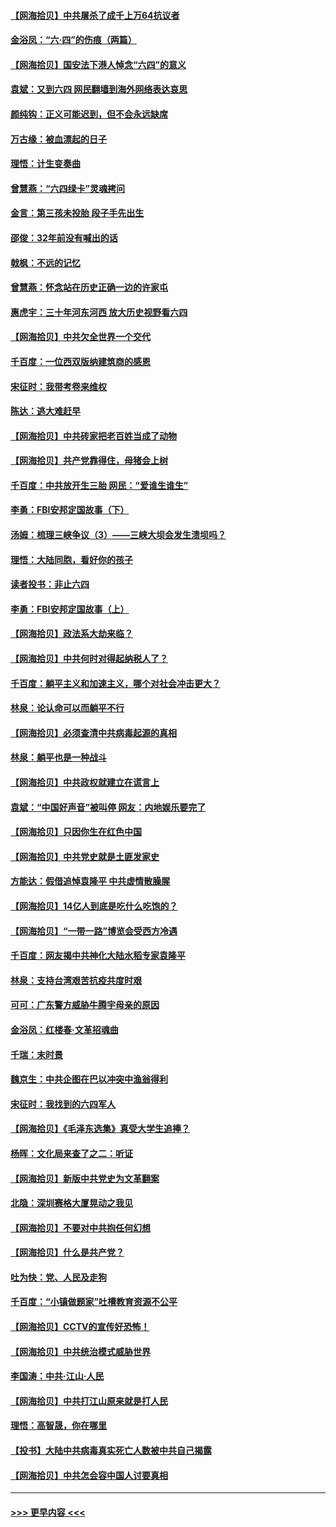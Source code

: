 #### [【网海拾贝】中共屠杀了成千上万64抗议者](../pages/nsc993/n13002713.md?t=06070801) 
#### [金浴凤：“六·四”的伤痕（两篇）](../pages/nsc993/n13001719.md?t=06070801) 
#### [【网海拾贝】国安法下港人悼念“六四”的意义](../pages/nsc993/n13001039.md?t=06070801) 
#### [袁斌：又到六四 网民翻墙到海外网络表达哀思](../pages/nsc993/n13000995.md?t=06070801) 
#### [颜纯钩：正义可能迟到，但不会永远缺席](../pages/nsc993/n13000920.md?t=06070801) 
#### [万古缘：被血漂起的日子](../pages/nsc993/n13000914.md?t=06070801) 
#### [理悟：计生变奏曲](../pages/nsc993/n13000414.md?t=06070801) 
#### [曾慧燕：“六四绿卡”灵魂拷问](../pages/nsc993/n13000277.md?t=06070801) 
#### [金言：第三孩未投胎 段子手先出生](../pages/nsc993/n13000215.md?t=06070801) 
#### [邵俊：32年前没有喊出的话](../pages/nsc993/n13000181.md?t=06070801) 
#### [戟枫：不远的记忆](../pages/nsc993/n13000121.md?t=06070801) 
#### [曾慧燕：怀念站在历史正确一边的许家屯](../pages/nsc993/n13000073.md?t=06070801) 
#### [惠虎宇：三十年河东河西 放大历史视野看六四](../pages/nsc993/n13000018.md?t=06070801) 
#### [【网海拾贝】中共欠全世界一个交代](../pages/nsc993/n12998706.md?t=06070801) 
#### [千百度：一位西双版纳建筑商的感恩](../pages/nsc993/n12998487.md?t=06070801) 
#### [宋征时：我带考卷来维权](../pages/nsc993/n12994088.md?t=06070801) 
#### [陈达：逃大难赶早](../pages/nsc993/n12993569.md?t=06070801) 
#### [【网海拾贝】中共砖家把老百姓当成了动物](../pages/nsc993/n12993483.md?t=06070801) 
#### [【网海拾贝】共产党靠得住，母猪会上树](../pages/nsc993/n12990730.md?t=06070801) 
#### [千百度：中共放开生三胎 网民：“爱谁生谁生”](../pages/nsc993/n12990644.md?t=06070801) 
#### [李勇：FBI安邦定国故事（下）](../pages/nsc993/n12987854.md?t=06070801) 
#### [汤姆：梳理三峡争议（3）——三峡大坝会发生溃坝吗？](../pages/nsc993/n12989806.md?t=06070801) 
#### [理悟：大陆同胞，看好你的孩子](../pages/nsc993/n12989778.md?t=06070801) 
#### [读者投书：非止六四](../pages/nsc993/n12989673.md?t=06070801) 
#### [李勇：FBI安邦定国故事（上）](../pages/nsc993/n12987749.md?t=06070801) 
#### [【网海拾贝】政法系大劫来临？](../pages/nsc993/n12987596.md?t=06070801) 
#### [【网海拾贝】中共何时对得起纳税人了？](../pages/nsc993/n12985578.md?t=06070801) 
#### [千百度：躺平主义和加速主义，哪个对社会冲击更大？](../pages/nsc993/n12985512.md?t=06070801) 
#### [林泉：论认命可以而躺平不行](../pages/nsc993/n12985505.md?t=06070801) 
#### [【网海拾贝】必须查清中共病毒起源的真相](../pages/nsc993/n12984276.md?t=06070801) 
#### [林泉：躺平也是一种战斗](../pages/nsc993/n12984194.md?t=06070801) 
#### [【网海拾贝】中共政权就建立在谎言上](../pages/nsc993/n12981880.md?t=06070801) 
#### [袁斌：“中国好声音”被叫停 网友：内地娱乐要完了](../pages/nsc993/n12981826.md?t=06070801) 
#### [【网海拾贝】只因你生在红色中国](../pages/nsc993/n12979096.md?t=06070801) 
#### [【网海拾贝】中共党史就是土匪发家史](../pages/nsc993/n12976478.md?t=06070801) 
#### [方能达：假借追悼袁隆平 中共虚情散臊腥](../pages/nsc993/n12976396.md?t=06070801) 
#### [【网海拾贝】14亿人到底是吃什么吃饱的？](../pages/nsc993/n12974125.md?t=06070801) 
#### [【网海拾贝】“一带一路”博览会受西方冷遇](../pages/nsc993/n12971787.md?t=06070801) 
#### [千百度：网友揭中共神化大陆水稻专家袁隆平](../pages/nsc993/n12971733.md?t=06070801) 
#### [林泉：支持台湾艰苦抗疫共度时艰](../pages/nsc993/n12971350.md?t=06070801) 
#### [可可：广东警方威胁牛腾宇母亲的原因](../pages/nsc993/n12971100.md?t=06070801) 
#### [金浴凤：红楼春·文革招魂曲](../pages/nsc993/n12970354.md?t=06070801) 
#### [千瑞：末时景](../pages/nsc993/n12970337.md?t=06070801) 
#### [魏京生：中共企图在巴以冲突中渔翁得利](../pages/nsc993/n12970286.md?t=06070801) 
#### [宋征时：我找到的六四军人](../pages/nsc993/n12970213.md?t=06070801) 
#### [【网海拾贝】《毛泽东选集》真受大学生追捧？](../pages/nsc993/n12968779.md?t=06070801) 
#### [杨晖：文化局来查了之二：听证](../pages/nsc993/n12966528.md?t=06070801) 
#### [【网海拾贝】新版中共党史为文革翻案](../pages/nsc993/n12967526.md?t=06070801) 
#### [北隐：深圳赛格大厦晃动之我见](../pages/nsc993/n12967393.md?t=06070801) 
#### [【网海拾贝】不要对中共抱任何幻想](../pages/nsc993/n12965222.md?t=06070801) 
#### [【网海拾贝】什么是共产党？](../pages/nsc993/n12962781.md?t=06070801) 
#### [吐为快：党、人民及走狗](../pages/nsc993/n12962747.md?t=06070801) 
#### [千百度：“小镇做题家”吐槽教育资源不公平](../pages/nsc993/n12962705.md?t=06070801) 
#### [【网海拾贝】CCTV的宣传好恐怖！](../pages/nsc993/n12959984.md?t=06070801) 
#### [【网海拾贝】中共统治模式威胁世界](../pages/nsc993/n12957622.md?t=06070801) 
#### [李国涛：中共‧江山‧人民](../pages/nsc993/n12957502.md?t=06070801) 
#### [【网海拾贝】中共打江山原来就是打人民](../pages/nsc993/n12954345.md?t=06070801) 
#### [理悟：高智晟，你在哪里](../pages/nsc993/n12953115.md?t=06070801) 
#### [【投书】大陆中共病毒真实死亡人数被中共自己揭露](../pages/nsc993/n12953050.md?t=06070801) 
#### [【网海拾贝】中共怎会容中国人讨要真相](../pages/nsc993/n12952161.md?t=06070801) 

----
#### [ >>> 更早内容 <<< ](../indexes/nsc993-earlier.md)
